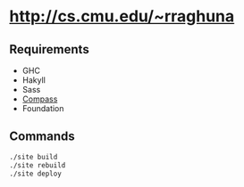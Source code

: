 http://cs.cmu.edu/~rraghuna
==============

## Requirements

- GHC
- Hakyll
- Sass
- [Compass](http://compass-style.org/)
- Foundation

## Commands

```sh
./site build
./site rebuild
./site deploy
```
